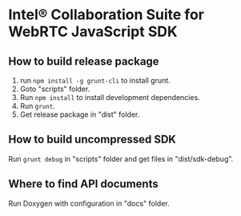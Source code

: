 # Intel® Collaboration Suite for WebRTC JavaScript SDK

## How to build release package
1. run `npm install -g grunt-cli` to install grunt.
2. Goto "scripts" folder.
3. Run `npm install` to install development dependencies.
4. Run `grunt`.
5. Get release package in "dist" folder.

## How to build uncompressed SDK
Run `grunt debug` in "scripts" folder and get files in "dist/sdk-debug".

## Where to find API documents
Run Doxygen with configuration in "docs" folder.
